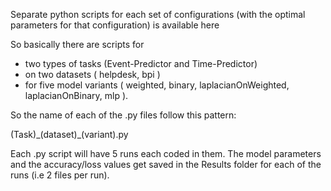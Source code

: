 Separate python scripts for each set of configurations (with the optimal parameters for that configuration) is available here


So basically there are scripts for 
- two types of tasks (Event-Predictor and Time-Predictor) 
- on two datasets ( helpdesk, bpi ) 
- for five model variants ( weighted, binary, laplacianOnWeighted, laplacianOnBinary, mlp ). 

So the name of each of the .py files follow this pattern:

(Task)\_(dataset)\_(variant).py


Each .py script will have 5 runs each coded in them. The model parameters and the accuracy/loss values get saved in the Results folder for each of the runs (i.e 2 files per run). 

